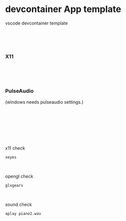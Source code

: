 # devcontainer App template

vscode devcontainer template

<br><br><br>

### X11  

<br><br><br>

### PulseAudio  
(windows needs pulseaudio settings.)

<br><br><br><br><br><br>


x11 check
```
xeyes
```

<br>

opengl check
```
glxgears
```

<br>

sound check
```
aplay piano2.wav
```
